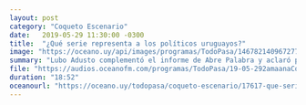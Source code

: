 ```yaml
---
layout: post
category: "Coqueto Escenario"
date:   2019-05-29 11:30:00 -0300
title:  "¿Qué serie representa a los políticos uruguayos?"
image: "https://oceano.uy/api/images/programas/TodoPasa/14678214096727741467824713noticianormal.jpg"
summary: "Lubo Adusto complementó el informe de Abre Palabra y aclaró por qué cada candidato eligió a determinada serie, además agregó la visión de Rafael Michelini."
file: "https://audios.oceanofm.com/programas/TodoPasa/19-05-292amaanaCoquetoescenario.mp3"
duration: "18:52"
oceanourl: "https://oceano.uy/todopasa/coqueto-escenario/17617-que-serie-representa-a-los-politicos-uruguayos"
---
```

  
